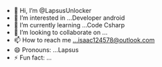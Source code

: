 - 👋 Hi, I’m @LapsusUnlocker
- 👀 I’m interested in ...Developer android
- 🌱 I’m currently learning ...Code Csharp
- 💞️ I’m looking to collaborate on ... 
- 📫 How to reach me ...isaac124578@outlook.com
- 😄 Pronouns: ...Lapsus
- ⚡ Fun fact: ...

<!---
LapsusUnlocker/LapsusUnlocker is a ✨ special ✨ repository because its `README.md` (this file) appears on your GitHub profile.
You can click the Preview link to take a look at your changes.
--->
